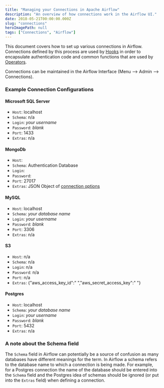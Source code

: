 ```yaml
---
title: "Managing your Connections in Apache Airflow"
description: "An overview of how connections work in the Airflow UI."
date: 2018-05-21T00:00:00.000Z
slug: "connections"
heroImagePath: null
tags: ["Connections", "Airflow"]
---
```


This document covers how to set up various connections in Airflow. Connections defined by this process are used by [Hooks](https://airflow.apache.org/concepts.html#hooks) in order to encapsulate authentication code and common functions that are used by [Operators](https://airflow.apache.org/concepts.html#operators).

Connections can be maintained in the Airflow Interface (Menu --> Admin --> Connections).

### Example Connection Configurations

#### Microsoft SQL Server

* `Host`: localhost
* `Schema`: n/a
* `Login`: _your username_
* `Password`: _blank_
* `Port`: 1433
* `Extras`: n/a

#### MongoDb

* `Host`:
* `Schema`: Authentication Database
* `Login`:
* `Password`:
* `Port`: 27017
* `Extras`: JSON Object of [connection options](https://docs.mongodb.com/manual/reference/connection-string/#connection-string-options)

#### MySQL

* `Host`: localhost
* `Schema`: _your database name_
* `Login`: _your username_
* `Password`: _blank_
* `Port`: 3306
* `Extras`: n/a

#### S3

* `Host`: n/a
* `Schema`: n/a
* `Login`: n/a
* `Password`: n/a
* `Port`: n/a
* `Extras`: {"aws_access_key_id":" ","aws_secret_access_key":" "}

#### Postgres

* `Host`: localhost
* `Schema`: _your database name_
* `Login`: _your username_
* `Password`: _blank_
* `Port`: 5432
* `Extras`: n/a

### A note about the Schema field

The `Schema` field in Airflow can potentially be a source of confusion as many databases have different meanings for the term.  In Airflow a schema refers to the database name to which a connection is being made.  For example, for a Postgres connection the name of the database should be entered into the `Schema` field and the Postgres idea of schemas should be ignored (or put into the `Extras` field) when defining a connection.
